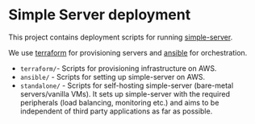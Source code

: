 # Simple Server deployment

This project contains deployment scripts for running [simple-server](https://github.com/simpledotorg/simple-server).

We use [terraform](https://www.terraform.io/) for provisioning servers and [ansible](http://docs.ansible.com/) for orchestration.

- `terraform/`-  Scripts for provisioning infrastructure on AWS.
- `ansible/` - Scripts for setting up simple-server on AWS.
- `standalone/` - Scripts for self-hosting simple-server (bare-metal servers/vanilla VMs). It sets up simple-server with 
the required peripherals (load balancing, monitoring etc.) and aims to be independent of third party applications as far as possible.
